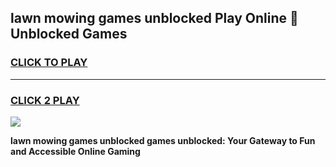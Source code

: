
## lawn mowing games unblocked Play Online 👋 Unblocked Games
<h3>
<a href="https://premium.freeplayer.one?title=lawn_mowing_games_unblocked&ref=19F">CLICK TO PLAY</a></h3>
<hr>

<h3>
<a href="https://premium.freeplayer.one?title=lawn_mowing_games_unblocked&ref=19F">CLICK 2 PLAY</a>
  
</h3>

<a href="https://premium.freeplayer.one?title=lawn_mowing_games_unblocked&ref=19F"><img src="https://clearcache.store/games.png"></a>


**lawn mowing games unblocked games unblocked: Your Gateway to Fun and Accessible Online Gaming**
